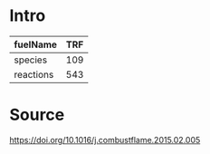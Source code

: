 # Intro
| fuelName      | TRF |
| --------------------          | ------------------------------------------------- |
| species       | 109       |
| reactions     | 543       |


# Source

https://doi.org/10.1016/j.combustflame.2015.02.005
